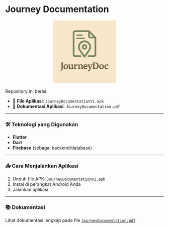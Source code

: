 # Journey Documentation

<p align="center">
  <img src="LogoJournalDoc.png" alt="Logo Journey Doc" width="200"/>
</p>

Repository ini berisi:

- 📱 **File Aplikasi**: `JourneyDocumentationV1.apk`  
- 📄 **Dokumentasi Aplikasi**: `JourneyDocumentation.pdf`

---

### 🛠 Teknologi yang Digunakan

- **Flutter**  
- **Dart**  
- **Firebase** (sebagai backend/database)

---

### 📥 Cara Menjalankan Aplikasi

1. Unduh file APK: [`JourneyDocumentationV1.apk`](./JourneyDocumentationV1.apk)
2. Instal di perangkat Android Anda
3. Jalankan aplikasi

---

### 📚 Dokumentasi

Lihat dokumentasi lengkap pada file [`JourneyDocumentation.pdf`](./JourneyDocumentation.pdf)
